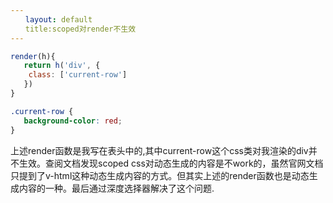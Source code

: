 ```yaml
---
　　layout: default
　　title:scoped对render不生效
---
```

```js
render(h){
   return h('div', {
   	class: ['current-row']
   })
}
```

```css
.current-row {
   background-color: red;
}
```

上述render函数是我写在表头中的,其中current-row这个css类对我渲染的div并不生效。查阅文档发现scoped css对动态生成的内容是不work的，虽然官网文档只提到了v-html这种动态生成内容的方式。但其实上述的render函数也是动态生成内容的一种。最后通过深度选择器解决了这个问题.

